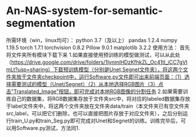 # An-NAS-system-for-semantic-segmentation
所需环境（win，linux均可）：
python                            3.7（及以上）
pandas                            1.2.4
numpy                             1.19.5
torch                             1.7.1
torchvision                       0.8.2
Pillow                            9.0.1
matplotlib                        3.2.2
使用方法：
首先将文件夹所有模块下载下来
1.如果直接使用预训练的模型做测试，可以从此处（https://drive.google.com/drive/folders/1IynmiHDzKfhkZL_Oc41tI_iCC7gVImLt?usp=sharing）下载预训练模型（分别是Unet,Segnet文件夹），将这两个文件夹放于文件夹checkpoint中，运行Software.py文件即可出来前端页面：（1）选择需要测试的模型（Unet/Segnet）（2）从本地选择RGB图片（3）点击"Translated_Image"按钮，即可完成对本地RGB图像的分割任务
2.如果需要训练自己的数据集，将RGB数据集存放于文件夹src中，将对应的labeled数据集存放于label文件夹中，将这两个文件夹放在文件夹data/train（本文件夹已有空文件夹src,label，可以把它们删除，也可以直接把图片存放于对应文件夹），之后分别运行train_U.py和train_Seg.py即可完成对Unet和Segnet的训练。训练完毕后，可以用Software.py测试，方法同1.



